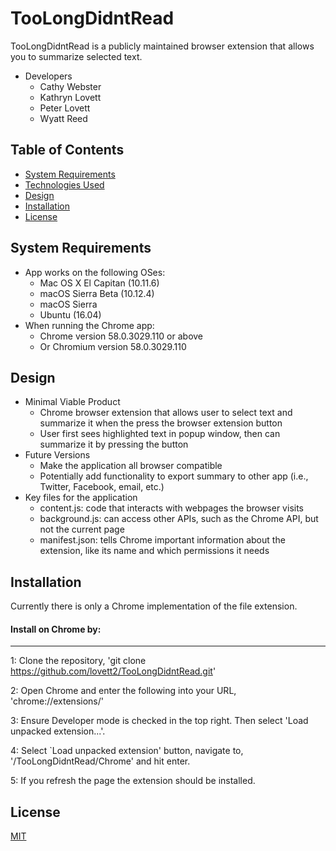 # TooLongDidntRead
TooLongDidntRead is a publicly maintained browser extension that allows you to summarize selected text.
- Developers
    - Cathy Webster
    - Kathryn Lovett
    - Peter Lovett
    - Wyatt Reed

## Table of Contents
- [System Requirements](#system-requirements)
- [Technologies Used](#technologies-used)
- [Design](#design)
- [Installation](#installation)
- [License](#license)

## System Requirements
- App works on the following OSes:
	- Mac OS X El Capitan (10.11.6)
	- macOS Sierra Beta (10.12.4)
	- macOS Sierra
	- Ubuntu (16.04)
- When running the Chrome app:
	- Chrome version 58.0.3029.110 or above
	- Or Chromium version 58.0.3029.110

## Design
- Minimal Viable Product
    - Chrome browser extension that allows user to select text and summarize it when the press the browser extension button
    - User first sees highlighted text in popup window, then can summarize it by pressing the button
- Future Versions 
    - Make the application all browser compatible
    - Potentially add functionality to export summary to other app (i.e., Twitter, Facebook, email, etc.)
- Key files for the application
    - content.js: code that interacts with webpages the browser visits
    - background.js: can access other APIs, such as the Chrome API, but not the current page
    - manifest.json: tells Chrome important information about the extension, like its name and which permissions it needs

## Installation
Currently there is only a Chrome implementation of the file extension. 

#### Install on Chrome by:
--------------

1: Clone the repository, 'git clone https://github.com/lovett2/TooLongDidntRead.git'

2: Open Chrome and enter the following into your URL, 'chrome://extensions/'

3: Ensure Developer mode is checked in the top right. Then select 'Load unpacked extension...'.

4: Select `Load unpacked extension' button, navigate to, '/TooLongDidntRead/Chrome' and hit enter.

5: If you refresh the page the extension should be installed.

## License

[MIT](LICENSE)
